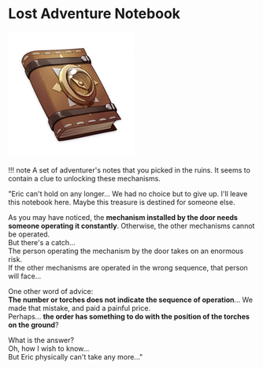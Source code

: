 # Lost Adventure Notebook

![Book Image](../../img/books/Mondstadt/Lost_Adventure_Notebook.webp)

!!! note
    A set of adventurer's notes that you picked in the ruins. It seems to contain a clue to unlocking these mechanisms.
  
"Eric can't hold on any longer... We had no choice but to give up. I'll leave this notebook here. Maybe this treasure is destined for someone else.  
  
As you may have noticed, the **mechanism installed by the door needs someone operating it constantly**. Otherwise, the other mechanisms cannot be operated.  
But there's a catch...  
The person operating the mechanism by the door takes on an enormous risk.  
If the other mechanisms are operated in the wrong sequence, that person will face...  
  
One other word of advice:  
**The number or torches does not indicate the sequence of operation**... We made that mistake, and paid a painful price.  
Perhaps... **the order has something to do with the position of the torches on the ground**?  
  
What is the answer?  
Oh, how I wish to know...  
But Eric physically can't take any more..."